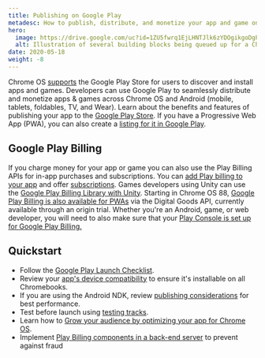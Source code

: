 ```yaml
---
title: Publishing on Google Play
metadesc: How to publish, distribute, and monetize your app and game on Chrome OS.
hero:
  image: https://drive.google.com/uc?id=1ZU5fwrq1EjLHNTJlk6zYDOgikgoDgP6I
  alt: Illustration of several building blocks being queued up for a Chrome OS device.
date: 2020-05-18
weight: -8
---
```


Chrome OS [supports](https://chrome.googleblog.com/2016/05/the-google-play-store-coming-to.html) the Google Play Store for users to discover and install apps and games. Developers can use Google Play to seamlessly distribute and monetize apps & games across Chrome OS and Android (mobile, tablets, foldables, TV, and Wear). Learn about the benefits and features of publishing your app to the [Google Play Store](https://developer.android.com/distribute/google-play). If you have a Progressive Web App (PWA), you can also create a [listing for it in Google Play](/{{locale.code}}/publish/pwa-in-play).

## Google Play Billing

If you charge money for your app or game you can also use the Play Billing APIs for in-app purchases and subscriptions. You can [add Play billing to your app](https://developer.android.com/google/play/billing/getting-ready) and offer [subscriptions](https://developer.android.com/google-play/guides/subscriptions). Games developers using Unity can use the [Google Play Billing Library with Unity](https://developer.android.com/google/play/billing/unity). Starting in Chrome OS 88, [Google Play Billing is also available for PWAs](/{{locale.code}}/publish/pwa-play-billing) via the Digital Goods API, currently available through an origin trial. Whether you're an Android, game, or web developer, you will need to also make sure that your [Play Console is set up for Google Play Billing.](/{{locale.code}}/publish/play-console-setup-for-billing)

## Quickstart

- Follow the [Google Play Launch Checklist](https://developer.android.com/distribute/best-practices/launch/launch-checklist).
- Review your [app's device compatibility](https://support.google.com/googleplay/android-developer/answer/7353455) to ensure it's installable on all Chromebooks.
- If you are using the Android NDK, review [publishing considerations](/{{locale.code}}/games/optimizing-games-publishing) for best performance.
- Test before launch using [testing tracks](https://developer.android.com/distribute/best-practices/launch/test-tracks).
- Learn how to [Grow your audience by optimizing your app for Chrome OS](https://playacademy.exceedlms.com/student/activity/19745-grow-your-audience-by-optimizing-your-app-for-chrome-os).
- Implement [Play Billing components in a back-end server](/{{locale.code}}/publish/play-billing-backend) to prevent against fraud

